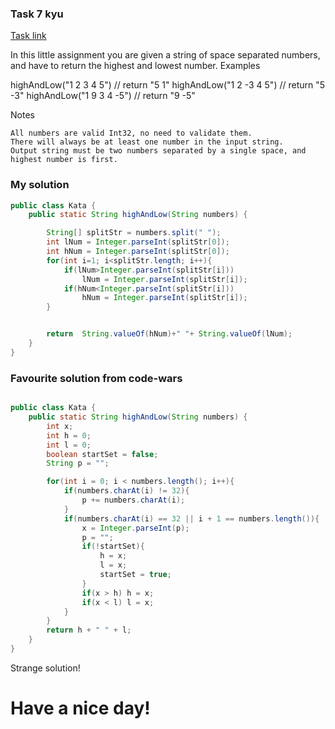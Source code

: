 ### Task 7 kyu

[Task link](https://www.codewars.com/kata/554b4ac871d6813a03000035/)

In this little assignment you are given a string of space separated numbers, and have to return the highest and lowest number.
Examples

highAndLow("1 2 3 4 5")  // return "5 1"
highAndLow("1 2 -3 4 5") // return "5 -3"
highAndLow("1 9 3 4 -5") // return "9 -5"

Notes

    All numbers are valid Int32, no need to validate them.
    There will always be at least one number in the input string.
    Output string must be two numbers separated by a single space, and highest number is first.



### My solution

```Java
public class Kata {
    public static String highAndLow(String numbers) {

        String[] splitStr = numbers.split(" ");
        int lNum = Integer.parseInt(splitStr[0]);
        int hNum = Integer.parseInt(splitStr[0]);
        for(int i=1; i<splitStr.length; i++){
            if(lNum>Integer.parseInt(splitStr[i]))
                lNum = Integer.parseInt(splitStr[i]);
            if(hNum<Integer.parseInt(splitStr[i]))
                hNum = Integer.parseInt(splitStr[i]);
        }


        return  String.valueOf(hNum)+" "+ String.valueOf(lNum);
    }
}
```

### Favourite solution from code-wars

```Java

public class Kata {
    public static String highAndLow(String numbers) {
        int x;
        int h = 0;
        int l = 0;
        boolean startSet = false;
        String p = "";

        for(int i = 0; i < numbers.length(); i++){
            if(numbers.charAt(i) != 32){
                p += numbers.charAt(i);
            }
            if(numbers.charAt(i) == 32 || i + 1 == numbers.length()){
                x = Integer.parseInt(p);
                p = "";
                if(!startSet){
                    h = x;
                    l = x;
                    startSet = true;
                }
                if(x > h) h = x;
                if(x < l) l = x;
            }
        }
        return h + " " + l;
    }
}

```

Strange solution!

# Have a nice day!